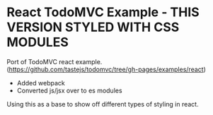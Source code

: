 # React TodoMVC Example - THIS VERSION STYLED WITH CSS MODULES

Port of TodoMVC react example. (https://github.com/tastejs/todomvc/tree/gh-pages/examples/react) 
- Added webpack
- Converted js/jsx over to es modules

Using this as a base to show off different types of styling in react.